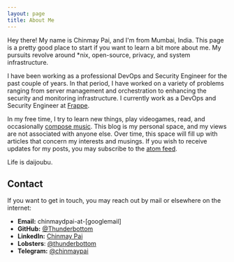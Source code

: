 ```yaml
---
layout: page
title: About Me
---
```

Hey there! My name is Chinmay Pai, and I'm from Mumbai, India. This page is a pretty good place to start if you want to learn a bit more about me. My pursuits revolve around *nix, open-source, privacy, and system infrastructure.

I have been working as a professional DevOps and Security Engineer for the past couple of years. In that period, I have worked on a variety of problems ranging from server management and orchestration to enhancing the security and monitoring infrastructure. I currently work as a DevOps and Security Engineer at [Frappe](https://frappe.io).

In my free time, I try to learn new things, play videogames, read, and occasionally [compose music](https://soundcloud.com/harmonicseventhnoiseprotocol). This blog is my personal space, and my views are not associated with anyone else. Over time, this space will fill up with articles that concern my interests and musings. If you wish to receive updates for my posts, you may subscribe to the [atom feed](/atom.xml).

Life is daijoubu.

## Contact

If you want to get in touch, you may reach out by mail or elsewhere on the internet:

- **Email:** chinmaydpai-at-[googlemail]
- **GitHub:** [@Thunderbottom](https://github.com/Thunderbottom)
- **LinkedIn:** [Chinmay Pai](https://linkedin.com/in/chinmaydpai)
- **Lobsters**: [@thunderbottom](https://lobste.rs/u/thunderbottom)
- **Telegram:** [@chinmaypai](http://t.me/chinmaypai)
